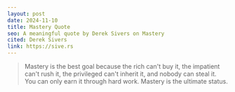 ```yaml
---
layout: post
date: 2024-11-10
title: Mastery Quote
seo: A meaningful quote by Derek Sivers on Mastery
cited: Derek Sivers
link: https://sive.rs
---
```


> Mastery is the best goal because the rich can't buy it, the impatient can't rush it, the privileged can't inherit it, and nobody can steal it. You can only earn it through hard work. Mastery is the ultimate status.
